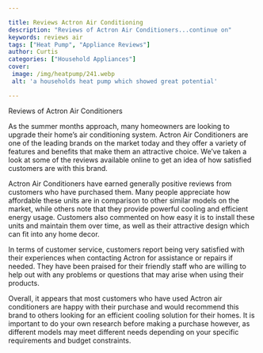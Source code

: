 ```yaml
---

title: Reviews Actron Air Conditioning
description: "Reviews of Actron Air Conditioners...continue on"
keywords: reviews air
tags: ["Heat Pump", "Appliance Reviews"]
author: Curtis
categories: ["Household Appliances"]
cover: 
 image: /img/heatpump/241.webp
 alt: 'a households heat pump which showed great potential'

---
```


Reviews of Actron Air Conditioners

As the summer months approach, many homeowners are looking to upgrade their home’s air conditioning system. Actron Air Conditioners are one of the leading brands on the market today and they offer a variety of features and benefits that make them an attractive choice. We’ve taken a look at some of the reviews available online to get an idea of how satisfied customers are with this brand. 

Actron Air Conditioners have earned generally positive reviews from customers who have purchased them. Many people appreciate how affordable these units are in comparison to other similar models on the market, while others note that they provide powerful cooling and efficient energy usage. Customers also commented on how easy it is to install these units and maintain them over time, as well as their attractive design which can fit into any home decor. 

In terms of customer service, customers report being very satisfied with their experiences when contacting Actron for assistance or repairs if needed. They have been praised for their friendly staff who are willing to help out with any problems or questions that may arise when using their products. 

Overall, it appears that most customers who have used Actron air conditioners are happy with their purchase and would recommend this brand to others looking for an efficient cooling solution for their homes. It is important to do your own research before making a purchase however, as different models may meet different needs depending on your specific requirements and budget constraints.
